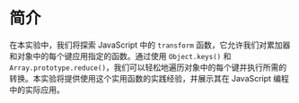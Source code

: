 # 简介

在本实验中，我们将探索 JavaScript 中的 `transform` 函数，它允许我们对累加器和对象中的每个键应用指定的函数。通过使用 `Object.keys()` 和 `Array.prototype.reduce()`，我们可以轻松地遍历对象中的每个键并执行所需的转换。本实验将提供使用这个实用函数的实践经验，并展示其在 JavaScript 编程中的实际应用。
